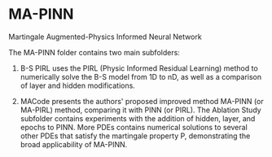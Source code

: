 # MA-PINN
Martingale Augmented-Physics Informed Neural Network

The MA-PINN folder contains two main subfolders:

1. B-S PIRL uses the PIRL (Physic Informed Residual Learning) method to numerically solve the B-S model from 1D to nD, as well as a comparison of layer and hidden modifications.

2. MACode presents the authors' proposed improved method MA-PINN (or MA-PIRL) method, comparing it with PINN (or PIRL).
   The Ablation Study subfolder contains experiments with the addition of hidden, layer, and epochs to PINN.
   More PDEs contains numerical solutions to several other PDEs that satisfy the martingale property P, demonstrating the broad applicability of MA-PINN.
